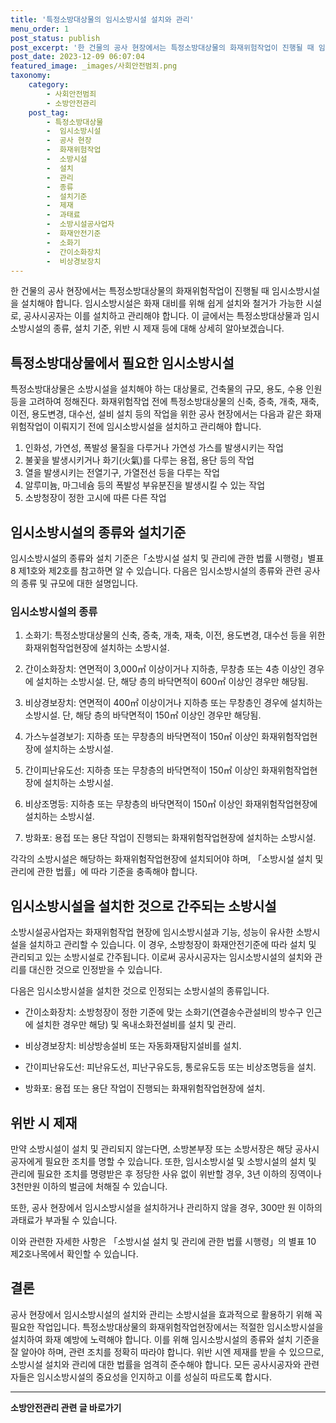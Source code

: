 ```yaml
---
title: '특정소방대상물의 임시소방시설 설치와 관리'
menu_order: 1
post_status: publish
post_excerpt: '한 건물의 공사 현장에서는 특정소방대상물의 화재위험작업이 진행될 때 임시소방시설을 설치해야 합니다. 임시소방시설은 화재 대비를 위해 쉽게 설치와 철거가 가능한 시설로, 공사시공자는 이를 설치하고 관리해야 합니다. 이 글에서는 특정소방대상물과 임시소방시설의 종류, 설치 기준, 위반 시 제재 등에 대해 상세히 알아보겠습니다.'
post_date: 2023-12-09 06:07:04
featured_image: _images/사회안전범죄.png
taxonomy:
    category:
        - 사회안전범죄
        - 소방안전관리
    post_tag:
        - 특정소방대상물
        -  임시소방시설
        -  공사 현장
        -  화재위험작업
        -  소방시설
        -  설치
        -  관리
        -  종류
        -  설치기준
        -  제재
        -  과태료
        -  소방시설공사업자
        -  화재안전기준
        -  소화기
        -  간이소화장치
        -  비상경보장치
---
```



한 건물의 공사 현장에서는 특정소방대상물의 화재위험작업이 진행될 때 임시소방시설을 설치해야 합니다. 임시소방시설은 화재 대비를 위해 쉽게 설치와 철거가 가능한 시설로, 공사시공자는 이를 설치하고 관리해야 합니다. 이 글에서는 특정소방대상물과 임시소방시설의 종류, 설치 기준, 위반 시 제재 등에 대해 상세히 알아보겠습니다.

## 특정소방대상물에서 필요한 임시소방시설

특정소방대상물은 소방시설을 설치해야 하는 대상물로, 건축물의 규모, 용도, 수용 인원 등을 고려하여 정해진다. 화재위험작업 전에 특정소방대상물의 신축, 증축, 개축, 재축, 이전, 용도변경, 대수선, 설비 설치 등의 작업을 위한 공사 현장에서는 다음과 같은 화재위험작업이 이뤄지기 전에 임시소방시설을 설치하고 관리해야 합니다.

1. 인화성, 가연성, 폭발성 물질을 다루거나 가연성 가스를 발생시키는 작업
2. 불꽃을 발생시키거나 화기(火氣)를 다루는 용접, 용단 등의 작업
3. 열을 발생시키는 전열기구, 가열전선 등을 다루는 작업
4. 알루미늄, 마그네슘 등의 폭발성 부유분진을 발생시킬 수 있는 작업
5. 소방청장이 정한 고시에 따른 다른 작업

## 임시소방시설의 종류와 설치기준 

임시소방시설의 종류와 설치 기준은「소방시설 설치 및 관리에 관한 법률 시행령」별표 8 제1호와 제2호를 참고하면 알 수 있습니다. 다음은 임시소방시설의 종류와 관련 공사의 종류 및 규모에 대한 설명입니다.

### 임시소방시설의 종류

1. 소화기: 특정소방대상물의 신축, 증축, 개축, 재축, 이전, 용도변경, 대수선 등을 위한 화재위험작업현장에 설치하는 소방시설.

2. 간이소화장치: 연면적이 3,000㎡ 이상이거나 지하층, 무창층 또는 4층 이상인 경우에 설치하는 소방시설. 단, 해당 층의 바닥면적이 600㎡ 이상인 경우만 해당됨.

3. 비상경보장치: 연면적이 400㎡ 이상이거나 지하층 또는 무창층인 경우에 설치하는 소방시설. 단, 해당 층의 바닥면적이 150㎡ 이상인 경우만 해당됨.

4. 가스누설경보기: 지하층 또는 무창층의 바닥면적이 150㎡ 이상인 화재위험작업현장에 설치하는 소방시설.

5. 간이피난유도선: 지하층 또는 무창층의 바닥면적이 150㎡ 이상인 화재위험작업현장에 설치하는 소방시설.

6. 비상조명등: 지하층 또는 무창층의 바닥면적이 150㎡ 이상인 화재위험작업현장에 설치하는 소방시설.

7. 방화포: 용접 또는 용단 작업이 진행되는 화재위험작업현장에 설치하는 소방시설.

각각의 소방시설은 해당하는 화재위험작업현장에 설치되어야 하며, 「소방시설 설치 및 관리에 관한 법률」에 따라 기준을 충족해야 합니다.

## 임시소방시설을 설치한 것으로 간주되는 소방시설

소방시설공사업자는 화재위험작업 현장에 임시소방시설과 기능, 성능이 유사한 소방시설을 설치하고 관리할 수 있습니다. 이 경우, 소방청장이 화재안전기준에 따라 설치 및 관리되고 있는 소방시설로 간주됩니다. 이로써 공사시공자는 임시소방시설의 설치와 관리를 대신한 것으로 인정받을 수 있습니다.

다음은 임시소방시설을 설치한 것으로 인정되는 소방시설의 종류입니다.

- 간이소화장치: 소방청장이 정한 기준에 맞는 소화기(연결송수관설비의 방수구 인근에 설치한 경우만 해당) 및 옥내소화전설비를 설치 및 관리.

- 비상경보장치: 비상방송설비 또는 자동화재탐지설비를 설치.

- 간이피난유도선: 피난유도선, 피난구유도등, 통로유도등 또는 비상조명등을 설치.

- 방화포: 용접 또는 용단 작업이 진행되는 화재위험작업현장에 설치.

## 위반 시 제재

만약 소방시설이 설치 및 관리되지 않는다면, 소방본부장 또는 소방서장은 해당 공사시공자에게 필요한 조치를 명할 수 있습니다. 또한, 임시소방시설 및 소방시설의 설치 및 관리에 필요한 조치를 명령받은 후 정당한 사유 없이 위반할 경우, 3년 이하의 징역이나 3천만원 이하의 벌금에 처해질 수 있습니다.

또한, 공사 현장에서 임시소방시설을 설치하거나 관리하지 않을 경우, 300만 원 이하의 과태료가 부과될 수 있습니다.

이와 관련한 자세한 사항은 「소방시설 설치 및 관리에 관한 법률 시행령」의 별표 10 제2호나목에서 확인할 수 있습니다.

## 결론

공사 현장에서 임시소방시설의 설치와 관리는 소방시설을 효과적으로 활용하기 위해 꼭 필요한 작업입니다. 특정소방대상물의 화재위험작업현장에서는 적절한 임시소방시설을 설치하여 화재 예방에 노력해야 합니다. 이를 위해 임시소방시설의 종류와 설치 기준을 잘 알아야 하며, 관련 조치를 정확히 따라야 합니다. 위반 시엔 제재를 받을 수 있으므로, 소방시설 설치와 관리에 대한 법률을 엄격히 준수해야 합니다. 모든 공사시공자와 관련자들은 임시소방시설의 중요성을 인지하고 이를 성실히 따르도록 합시다.
<!-- wp:separator -->
<hr class="wp-block-separator has-alpha-channel-opacity"/>
<!-- /wp:separator -->

<!-- wp:group {"backgroundColor":"base","layout":{"type":"constrained"}} -->
<div class="wp-block-group has-base-background-color has-background"><!-- wp:paragraph {"align":"center","fontSize":"medium"} -->
<p class="has-text-align-center has-large-font-size"><strong>소방안전관리 관련 글 바로가기</strong></p>
<!-- /wp:paragraph -->


<!-- wp:latest-posts
{"categories":[{"id":30967,"count":19,"description":"","link":"https://uknowlaw.com/category/%ec%86%8c%eb%b0%a9%ec%95%88%ec%a0%84%ea%b4%80%eb%a6%ac/","name":"소방안전관리","slug":"소방안전관리","taxonomy":"category","parent":0,"meta":[],"_links":{"self":[{"href":"https://uknowlaw.com/wp-json/wp/v2/categories/30967"}],"collection":[{"href":"https://uknowlaw.com/wp-json/wp/v2/categories"}],"about":[{"href":"https://uknowlaw.com/wp-json/wp/v2/taxonomies/category"}],"wp:post_type":[{"href":"https://uknowlaw.com/wp-json/wp/v2/posts?categories=30967"}],"curies":[{"name":"wp","href":"https://api.w.org/{rel}","templated":true}]}}],"postsToShow":100,"excerptLength":28,"postLayout":"grid","columns":2,"featuredImageAlign":"left","featuredImageSizeSlug":"large","fontSize":"small"} /--></div>
<!-- /wp:group -->